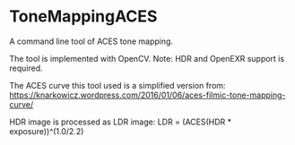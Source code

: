 # ToneMappingACES
A command line tool of ACES tone mapping.

The tool is implemented with OpenCV. Note: HDR and OpenEXR support is required.

The ACES curve this tool used is a simplified version from: https://knarkowicz.wordpress.com/2016/01/06/aces-filmic-tone-mapping-curve/

HDR image is processed as LDR image: LDR = (ACES(HDR * exposure))^(1.0/2.2)
